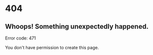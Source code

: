 # 404

## Whoops! Something unexpectedly happened.

Error code: 471

You don't have permission to create this page.
